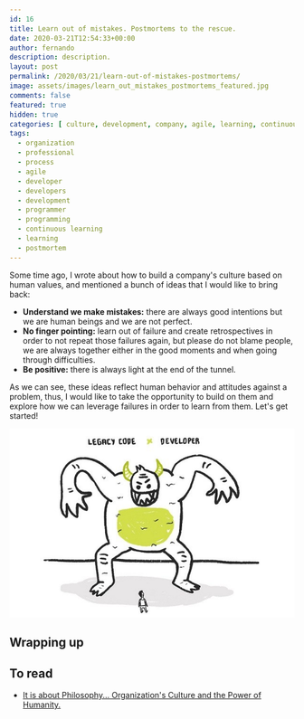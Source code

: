 ```yaml
---
id: 16
title: Learn out of mistakes. Postmortems to the rescue.
date: 2020-03-21T12:54:33+00:00
author: fernando
description: description.
layout: post
permalink: /2020/03/21/learn-out-of-mistakes-postmortems/
image: assets/images/learn_out_mistakes_postmortems_featured.jpg
comments: false
featured: true
hidden: true
categories: [ culture, development, company, agile, learning, continuous learning, organization ]
tags:
  - organization
  - professional
  - process
  - agile
  - developer
  - developers
  - development
  - programmer
  - programming
  - continuous learning
  - learning
  - postmortem
---
```

Some time ago, I wrote about how to build a company's culture based on human values, and mentioned a bunch of ideas that I would like to bring back:

- **Understand we make mistakes:** there are always good intentions but we are human beings and we are not perfect.
- **No finger pointing:** learn out of failure and create retrospectives in order to not repeat those failures again, but please do not blame people, we are always together either in the good moments and when going through difficulties.
- **Be positive:** there is always light at the end of the tunnel.

As we can see, these ideas reflect human behavior and attitudes against a problem, thus, I would like to take the opportunity to build on them and explore how we can 
leverage failures in order to learn from them. Let's get started!

![fernando-cejas](/assets/images/technical_debt_guru_level_unlocked_monster.jpg)


## Wrapping up


## To read

* <a href="https://fernandocejas.com/2018/11/11/organization-culture-and-humanity/" target="_blank">It is about Philosophy... Organization's Culture and the Power of Humanity.</a>